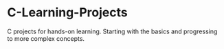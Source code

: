 # C-Learning-Projects
C projects for hands-on learning. Starting with the basics and progressing to more complex concepts.
